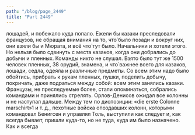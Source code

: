 ```yaml
---
path: "/blog/page_2449"
title: "Part 2449"
---
```


 лошадей, и побежало куда попало.
Ежели бы казаки преследовали французов, не обращая внимания на то, что̀ было позади и вокруг них, они взяли бы и Мюрата, и всё что̀ тут было. Начальники и хотели этого. Но нельзя было сдвинуть с места казаков, когда они добрались до добычи и пленных. Команды никто не слушал. Взято было тут же 1500 человек пленных, 38 орудий, знамена, и что̀ важнее всего для казаков, лошади, седла, одеяла и различные предметы. Со всем этим надо было обойтись, прибрать к рукам пленных, пушки, поделить добычу, покричать, даже подраться между собой: всем этим занялись казаки.
Французы, не преследуемые более, стали опоминаться, собрались командами и принялись стрелять. Орлов-Денисов ожидал все колонны и не наступал дальше.
Между тем по диспозиции: «die erste Colonne marschirt»1 и т. д., пехотные войска опоздавших колонн, которыми командовал Бенигсен и управлял Толь, выступили как следует и, как всегда бывает, пришли куда-то, но не туда, куда им было назначено. Как и всегда 
